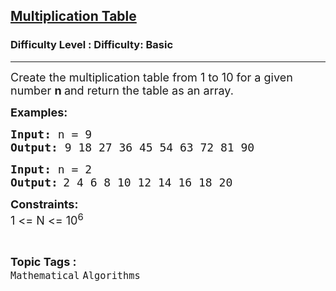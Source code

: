 <h2><a href="https://www.geeksforgeeks.org/problems/print-table0303/0">Multiplication Table</a></h2><h3>Difficulty Level : Difficulty: Basic</h3><hr><div class="problems_problem_content__Xm_eO"><p><span style="font-size: 18px;">Create the multiplication table&nbsp;</span><span style="font-size: 18px;">from 1 to 10 </span><span style="font-size: 18px;">for a given number </span><strong style="font-size: 18px;">n </strong><span style="font-size: 18px;">and return the table as an array.</span></p>
<p><strong><span style="font-size: 18px;">Examples:</span></strong></p>
<pre><strong><span style="font-size: 18px;">Input: </span></strong><span style="font-size: 18px;">n = 9<br></span><strong><span style="font-size: 18px;">Output: </span></strong><span style="font-size: 18px;">9 18 27 36 45 54 63 72 81 90</span></pre>
<pre><strong><span style="font-size: 18px;">Input: </span></strong><span style="font-size: 18px;">n = 2</span>
<strong><span style="font-size: 18px;">Output:</span> </strong><span style="font-size: 18px;">2 4 6 8 10 12 14 16 18 20</span><span style="font-size: 18px;"><br></span></pre>
<p><span style="font-size: 18px;"><strong>Constraints:&nbsp;</strong><br>1 &lt;= N &lt;= 10<sup>6</sup></span></p></div><br><p><span style=font-size:18px><strong>Topic Tags : </strong><br><code>Mathematical</code>&nbsp;<code>Algorithms</code>&nbsp;